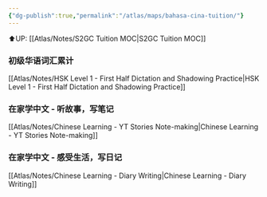```yaml
---
{"dg-publish":true,"permalink":"/atlas/maps/bahasa-cina-tuition/"}
---
```


⬆️UP: [[Atlas/Notes/S2GC Tuition MOC\|S2GC Tuition MOC]]

### 初级华语词汇累计
[[Atlas/Notes/HSK Level 1 - First Half Dictation and Shadowing Practice\|HSK Level 1 - First Half Dictation and Shadowing Practice]]

### 在家学中文 - 听故事，写笔记
[[Atlas/Notes/Chinese Learning - YT Stories Note-making\|Chinese Learning - YT Stories Note-making]]

### 在家学中文 - 感受生活，写日记
[[Atlas/Notes/Chinese Learning - Diary Writing\|Chinese Learning - Diary Writing]]